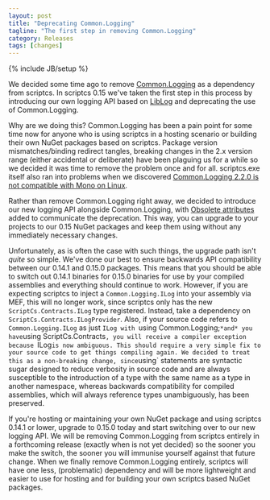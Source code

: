 ```yaml
---
layout: post
title: "Deprecating Common.Logging"
tagline: "The first step in removing Common.Logging"
category: Releases
tags: [changes]
---
```

{% include JB/setup %}

We decided some time ago to remove [Common.Logging](https://github.com/net-commons/common-logging) as a dependency from scriptcs. In scriptcs 0.15 we've taken the first step in this process by introducing our own logging API based on [LibLog](https://github.com/damianh/LibLog) and deprecating the use of Common.Logging.

Why are we doing this? Common.Logging has been a pain point for some time now for anyone who is using scriptcs in a hosting scenario or building their own NuGet packages based on scriptcs. Package version mismatches/binding redirect tangles, breaking changes in the 2.x version range (either accidental or deliberate) have been plaguing us for a while so we decided it was time to remove the problem once and for all. scriptcs.exe itself also ran into problems when we discovered [Common.Logging 2.2.0 is not compatible with Mono on Linux](https://github.com/scriptcs/scriptcs/issues/670).

Rather than remove Common.Logging right away, we decided to introduce our new logging API alongside Common.Logging, with [Obsolete attributes](https://msdn.microsoft.com/en-us/library/system.obsoleteattribute(v=vs.110).aspx) added to communicate the deprecation. This way, you can upgrade to your projects to our 0.15 NuGet packages and keep them using without any immediately necessary changes.

Unfortunately, as is often the case with such things, the upgrade path isn't *quite* so simple. We've done our best to ensure backwards API compatibility between our 0.14.1 and 0.15.0 packages. This means that you should be able to switch out 0.14.1 binaries for 0.15.0 binaries for use by your compiled assemblies and everything should continue to work. However, if you are expecting scriptcs to inject a `Common.Logging.ILog` into your assembly via MEF, this will no longer work, since scriptcs only has the new `ScriptCs.Contracts.ILog` type registered. Instead, take a dependency on `ScriptCs.Contracts.ILogProvider`. Also, if your source code refers to `Common.Logging.ILog` as just `ILog with `using Common.Logging;` *and* you have `using ScriptCs.Contracts`, you will receive a compiler exception because `ILog` is now ambiguous. This should require a very simple fix to your source code to get things compiling again. We decided to treat this as a non-breaking change, since `using` statements are syntactic sugar designed to reduce verbosity in source code and are always susceptible to the introduction of a type with the same name as a type in another namespace, whereas backwards compatibility for compiled assemblies, which will always reference types unambiguously, has been preserved.

If you're hosting or maintaining your own NuGet package and using scriptcs 0.14.1 or lower, upgrade to 0.15.0 today and start switching over to our new logging API. We will be removing Common.Logging from scriptcs entirely in a forthcoming release (exactly when is not yet decided) so the sooner you make the switch, the sooner you will immunise yourself against that future change. When we finally remove Common.Logging entirely, scriptcs will have one less, (problematic) dependency and will be more lightweight and easier to use for hosting and for building your own scriptcs based NuGet packages.
